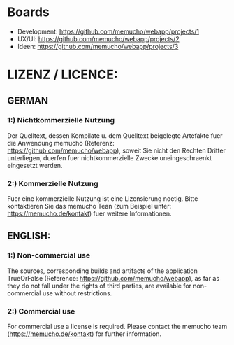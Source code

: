 Boards
====================
- Development: https://github.com/memucho/webapp/projects/1
- UX/UI: https://github.com/memucho/webapp/projects/2
- Ideen: https://github.com/memucho/webapp/projects/3

LIZENZ / LICENCE:
====================

GERMAN
---------------------

### 1:) Nichtkommerzielle Nutzung

Der Quelltext, dessen Kompilate u. dem Quelltext beigelegte Artefakte fuer die Anwendung memucho (Referenz: https://github.com/memucho/webapp), soweit Sie nicht den Rechten Dritter unterliegen, duerfen fuer nichtkommerzielle Zwecke uneingeschraenkt eingesetzt werden.

### 2:) Kommerzielle Nutzung

Fuer eine kommerzielle Nutzung ist eine Lizensierung noetig. Bitte kontaktieren Sie das memucho Tean (zum Beispiel unter: https://memucho.de/kontakt) fuer weitere Informationen. 

ENGLISH: 
---------------------

### 1:) Non-commercial use

The sources, corresponding builds and artifacts of the application TrueOrFalse (Reference: https://github.com/memucho/webapp), as far as they do not fall under the rights of third parties, are available for non-commercial use without restrictions.

### 2:) Commercial use

For commercial use a license is required. Please contact the memucho team (https://memucho.de/kontakt) for further information.
